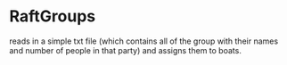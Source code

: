 # RaftGroups
reads in a simple txt file (which contains all of the group with their names and number of people in that party) and assigns them to boats. 
